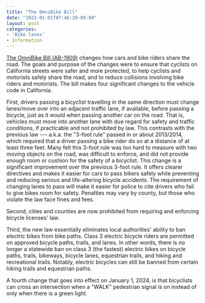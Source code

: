 ```yaml
---
title: "The OmniBike Bill"
date: "2023-01-01T07:46:20-08:00"
layout: post
categories:
- 'Bike lanes'
- Information
---
```


[The OmniBike Bill (AB-1909)](https://leginfo.legislature.ca.gov/faces/billCompareClient.xhtml?bill_id=202120220AB1909&showamends=false) changes how cars and bike riders share the road. The goals and purpose of the changes were to ensure that cyclists on California streets were safer and more protected, to help cyclists and motorists safely share the road, and to reduce collisions involving bike riders and motorists. The bill makes four significant changes to the vehicle code in California.

First, drivers passing a bicyclist travelling in the same direction must change lanes/move over into an adjacent traffic lane, if available, before passing a bicycle, just as it would when passing another car on the road. That is, vehicles must move into another lane with due regard for safety and traffic conditions, if practicable and not prohibited by law. This contrasts with the previous law --- a.k.a. the "3-foot rule" passed in or about 2013/2014, which required that a driver passing a bike rider do so at a distance of at least three feet. Many felt this 3-foot rule was too hard to measure with two moving objects on the road, was difficult to enforce, and did not provide enough room or cushion for the safety of a bicyclist. This change is a significant improvement over the previous 3-foot rule. It offers clearer directives and makes it easier for cars to pass bikers safely while preventing and reducing serious and life-altering bicycle accidents. The requirement of changing lanes to pass will make it easier for police to cite drivers who fail to give bikes room for safety. Penalties may vary by county, but those who violate the law face fines and fees.

Second, cities and counties are now prohibited from requiring and enforcing bicycle licenses' law.

Third, the new law essentially eliminates local authorities' ability to ban electric bikes from bike paths. Class 3 electric bicycle riders are permitted on approved bicycle paths, trails, and lanes. In other words, there is no longer a statewide ban on class 3 (the fastest) electric bikes on bicycle paths, trails, bikeways, bicycle lanes, equestrian trails, and hiking and recreational trails. Notably, electric bicycles can still be banned from certain hiking trails and equestrian paths.

A fourth change that goes into effect on January 1, 2024, is that bicyclists can cross an intersection when a "WALK" pedestrian signal is on instead of only when there is a green light.
